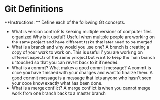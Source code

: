# Git Definitions

**Instructions: ** Define each of the following Git concepts.

* What is version control? Is keeping multiple versions of computer files organized
  Why is it useful?  Useful when multiple people are working on the same project and have different tasks that later need to be merged
* What is a branch and why would you use one? A branch is creating a copy of your work to work on.  This is useful if you are working on different aspects of the same prroject but want to keep the main branch untouched so that you can revert back to it if needed. 
* What is a commit? What makes a good commit message? A commit is once you have finished with your changes and want to finalize them.  A good commit message is a message that lets anyone who hasn't seen your code know exactly what has been done.
* What is a merge conflict?  A merge conflict is when you cannot merge work from one branch back to a master branch